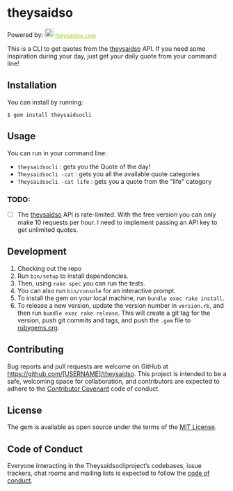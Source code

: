 # theysaidso

Powered by:
<span style="z-index:50;font-size:0.9em;"><img src="https://theysaidso.com/branding/theysaidso.png" height="20" width="20" alt="theysaidso.com"/><a href="https://theysaidso.com" title="Powered by quotes from theysaidso.com" style="color: #9fcc25; margin-left: 4px; vertical-align: middle;">theysaidso.com</a></span>


This is a CLI to get quotes from the [theysaidso](https://theysaidso.com/api/) API.
If you need some inspiration during your day, just get your daily quote from your command line!

## Installation

You can install by running:

    $ gem install theysaidsocli

## Usage

You can run in your command line:

- `theysaidsocli` : gets you the Quote of the day!
- `Theysaidsocli -cat` : gets you all the available quote categories
- `Theysaidsocli -cat life` : gets you a quote from the "life" category


### TODO:

- [ ] The [theysaidso](https://theysaidso.com/api/) API is rate-limited. With the free version you can only make 10 requests per hour. I need to implement passing an API key to get unlimited quotes.

## Development

1. Checking out the repo
2. Run `bin/setup` to install dependencies. 
3. Then, using `rake spec` you can run the tests. 
4. You can also run `bin/console` for an interactive prompt.
5. To install the gem on your local machine, run `bundle exec rake install`. 
6. To release a new version, update the version number in `version.rb`, and then run `bundle exec rake release`. This will create a git tag for the version, push git commits and tags, and push the `.gem` file to [rubygems.org](https://rubygems.org).

## Contributing

Bug reports and pull requests are welcome on GitHub at https://github.com/[USERNAME]/theysaidso. This project is intended to be a safe, welcoming space for collaboration, and contributors are expected to adhere to the [Contributor Covenant](http://contributor-covenant.org) code of conduct.

## License

The gem is available as open source under the terms of the [MIT License](https://opensource.org/licenses/MIT).

## Code of Conduct

Everyone interacting in the Theysaidsocliproject’s codebases, issue trackers, chat rooms and mailing lists is expected to follow the [code of conduct](https://github.com/[USERNAME]/theysaidso/blob/master/CODE_OF_CONDUCT.md).


